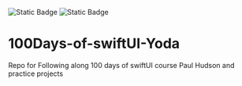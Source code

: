 ![Static Badge](https://img.shields.io/badge/swift-5.10.1-orange?logo=swift&link=https%3A%2F%2Fwww.swift.org%2F)
![Static Badge](https://img.shields.io/badge/Xcode-15.4-blue?logo=xcode&link=https%3A%2F%2Fdeveloper.apple.com%2Fxcode%2F)


# 100Days-of-swiftUI-Yoda
Repo for Following along 100 days of swiftUI course Paul Hudson and practice projects

